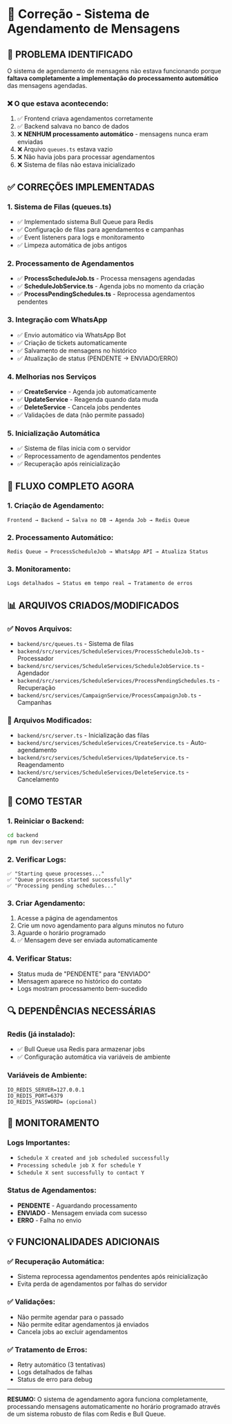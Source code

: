 # 🔧 Correção - Sistema de Agendamento de Mensagens

## 🎯 **PROBLEMA IDENTIFICADO**

O sistema de agendamento de mensagens não estava funcionando porque **faltava completamente a implementação do processamento automático** das mensagens agendadas.

### ❌ **O que estava acontecendo:**
1. ✅ Frontend criava agendamentos corretamente
2. ✅ Backend salvava no banco de dados
3. ❌ **NENHUM processamento automático** - mensagens nunca eram enviadas
4. ❌ Arquivo `queues.ts` estava vazio
5. ❌ Não havia jobs para processar agendamentos
6. ❌ Sistema de filas não estava inicializado

## ✅ **CORREÇÕES IMPLEMENTADAS**

### 1. **Sistema de Filas (queues.ts)**
- ✅ Implementado sistema Bull Queue para Redis
- ✅ Configuração de filas para agendamentos e campanhas
- ✅ Event listeners para logs e monitoramento
- ✅ Limpeza automática de jobs antigos

### 2. **Processamento de Agendamentos**
- ✅ **ProcessScheduleJob.ts** - Processa mensagens agendadas
- ✅ **ScheduleJobService.ts** - Agenda jobs no momento da criação
- ✅ **ProcessPendingSchedules.ts** - Reprocessa agendamentos pendentes

### 3. **Integração com WhatsApp**
- ✅ Envio automático via WhatsApp Bot
- ✅ Criação de tickets automaticamente
- ✅ Salvamento de mensagens no histórico
- ✅ Atualização de status (PENDENTE → ENVIADO/ERRO)

### 4. **Melhorias nos Serviços**
- ✅ **CreateService** - Agenda job automaticamente
- ✅ **UpdateService** - Reagenda quando data muda
- ✅ **DeleteService** - Cancela jobs pendentes
- ✅ Validações de data (não permite passado)

### 5. **Inicialização Automática**
- ✅ Sistema de filas inicia com o servidor
- ✅ Reprocessamento de agendamentos pendentes
- ✅ Recuperação após reinicialização

## 🔄 **FLUXO COMPLETO AGORA**

### 1. **Criação de Agendamento:**
```
Frontend → Backend → Salva no DB → Agenda Job → Redis Queue
```

### 2. **Processamento Automático:**
```
Redis Queue → ProcessScheduleJob → WhatsApp API → Atualiza Status
```

### 3. **Monitoramento:**
```
Logs detalhados → Status em tempo real → Tratamento de erros
```

## 📊 **ARQUIVOS CRIADOS/MODIFICADOS**

### ✅ **Novos Arquivos:**
- `backend/src/queues.ts` - Sistema de filas
- `backend/src/services/ScheduleServices/ProcessScheduleJob.ts` - Processador
- `backend/src/services/ScheduleServices/ScheduleJobService.ts` - Agendador
- `backend/src/services/ScheduleServices/ProcessPendingSchedules.ts` - Recuperação
- `backend/src/services/CampaignService/ProcessCampaignJob.ts` - Campanhas

### 🔧 **Arquivos Modificados:**
- `backend/src/server.ts` - Inicialização das filas
- `backend/src/services/ScheduleServices/CreateService.ts` - Auto-agendamento
- `backend/src/services/ScheduleServices/UpdateService.ts` - Reagendamento
- `backend/src/services/ScheduleServices/DeleteService.ts` - Cancelamento

## 🚀 **COMO TESTAR**

### 1. **Reiniciar o Backend:**
```bash
cd backend
npm run dev:server
```

### 2. **Verificar Logs:**
```
✅ "Starting queue processes..."
✅ "Queue processes started successfully"
✅ "Processing pending schedules..."
```

### 3. **Criar Agendamento:**
1. Acesse a página de agendamentos
2. Crie um novo agendamento para alguns minutos no futuro
3. Aguarde o horário programado
4. ✅ Mensagem deve ser enviada automaticamente

### 4. **Verificar Status:**
- Status muda de "PENDENTE" para "ENVIADO"
- Mensagem aparece no histórico do contato
- Logs mostram processamento bem-sucedido

## 🔍 **DEPENDÊNCIAS NECESSÁRIAS**

### Redis (já instalado):
- ✅ Bull Queue usa Redis para armazenar jobs
- ✅ Configuração automática via variáveis de ambiente

### Variáveis de Ambiente:
```env
IO_REDIS_SERVER=127.0.0.1
IO_REDIS_PORT=6379
IO_REDIS_PASSWORD= (opcional)
```

## 🚨 **MONITORAMENTO**

### Logs Importantes:
- `Schedule X created and job scheduled successfully`
- `Processing schedule job X for schedule Y`
- `Schedule X sent successfully to contact Y`

### Status de Agendamentos:
- **PENDENTE** - Aguardando processamento
- **ENVIADO** - Mensagem enviada com sucesso
- **ERRO** - Falha no envio

## 💡 **FUNCIONALIDADES ADICIONAIS**

### ✅ **Recuperação Automática:**
- Sistema reprocessa agendamentos pendentes após reinicialização
- Evita perda de agendamentos por falhas do servidor

### ✅ **Validações:**
- Não permite agendar para o passado
- Não permite editar agendamentos já enviados
- Cancela jobs ao excluir agendamentos

### ✅ **Tratamento de Erros:**
- Retry automático (3 tentativas)
- Logs detalhados de falhas
- Status de erro para debug

---

**RESUMO:** O sistema de agendamento agora funciona completamente, processando mensagens automaticamente no horário programado através de um sistema robusto de filas com Redis e Bull Queue.